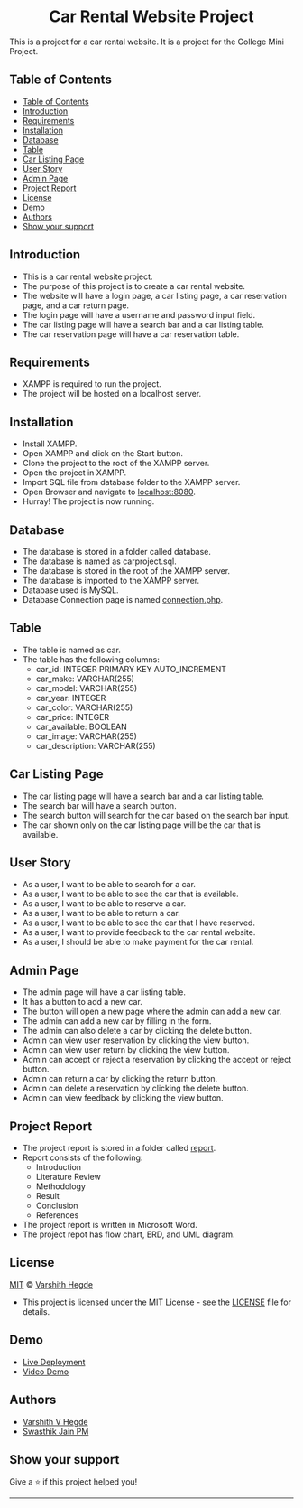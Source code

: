<!-- ![frame_firefox_mac_dark (1)](https://user-images.githubusercontent.com/80502833/187230764-e1bb2b44-c221-4529-ba73-a2261e636372.png)-->

<h1 align="center">Car Rental Website Project</h1>  

This is a project for a car rental website. It is a project for the College Mini Project.

## Table of Contents

- [Table of Contents](#table-of-contents)
- [Introduction](#introduction)
- [Requirements](#requirements)
- [Installation](#installation)
- [Database](#database)
- [Table](#table)
- [Car Listing Page](#car-listing-page)
- [User Story](#user-story)
- [Admin Page](#admin-page)
- [Project Report](#project-report)
- [License](#license)
- [Demo](#demo)
- [Authors](#authors)
- [Show your support](#show-your-support)


## Introduction

- This is a car rental website project.
- The purpose of this project is to create a car rental website.
- The website will have a login page, a car listing page, a car reservation page, and a car return page.
- The login page will have a username and password input field.
- The car listing page will have a search bar and a car listing table.
- The car reservation page will have a car reservation table.

## Requirements

- XAMPP is required to run the project.
- The project will be hosted on a localhost server.

##  Installation

- Install XAMPP.
- Open XAMPP and click on the Start button.
- Clone the project to the root of the XAMPP server.
- Open the project in XAMPP.
- Import SQL file from database folder to the XAMPP server.
- Open Browser and navigate to [localhost:8080](localhost:8080).
- Hurray! The project is now running.

##  Database

- The database is stored in a folder called database.
- The database is named as carproject.sql.
- The database is stored in the root of the XAMPP server.
- The database is imported to the XAMPP server.
- Database used is MySQL.
- Database Connection page is named [connection.php](/connection.php).

## Table

- The table is named as car.
- The table has the following columns:
    - car_id: INTEGER PRIMARY KEY AUTO_INCREMENT
    - car_make: VARCHAR(255)
    - car_model: VARCHAR(255)
    - car_year: INTEGER
    - car_color: VARCHAR(255)
    - car_price: INTEGER
    - car_available: BOOLEAN
    - car_image: VARCHAR(255)
    - car_description: VARCHAR(255)

##  Car Listing Page

- The car listing page will have a search bar and a car listing table.
- The search bar will have a search button.
- The search button will search for the car based on the search bar input.
- The car shown only on the car listing page will be the car that is available.

## User Story

- As a user, I want to be able to search for a car.
- As a user, I want to be able to see the car that is available.
- As a user, I want to be able to reserve a car.
- As a user, I want to be able to return a car.
- As a user, I want to be able to see the car that I have reserved.
- As a user, I want to provide feedback to the car rental website.
- As a user, I should be able to make payment for the car rental.

## Admin Page

- The admin page will have a car listing table.
- It has a button to add a new car.
- The button will open a new page where the admin can add a new car.
- The admin can add a new car by filling in the form.
- The admin can also delete a car by clicking the delete button.
- Admin can view user reservation by clicking the view button.
- Admin can view user return by clicking the view button.
- Admin can accept or reject a reservation by clicking the accept or reject button.
- Admin can return a car by clicking the return button.
- Admin can delete a reservation by clicking the delete button.
- Admin can view feedback by clicking the view button.

## Project Report

- The project report is stored in a folder called [report](https://github.com/Varshithvhegde/car_rental_project/raw/main/report/CarProjectFinalReport.pdf).
- Report consists of the following:
    - Introduction
    - Literature Review
    - Methodology
    - Result
    - Conclusion
    - References
- The project report is written in Microsoft Word.
- The project repot has flow chart, ERD, and UML diagram.

##  License

[MIT](https://choosealicense.com/licenses/mit/) © [Varshith Hegde](https://github.com/Varshithvhegde)
- This project is licensed under the MIT License - see the [LICENSE](LICENSE) file for details.

## Demo

- [Live Deployment](https://carsminiproject.000webhostapp.com/)
- [Video Demo](https://youtu.be/1Z9Z9Z9Z9Z9)

## Authors 

- [Varshith V Hegde](https://github.com/Varshithvhegde)
- [Swasthik Jain PM](https://github.com/Swasthik-Jain)

## Show your support

Give a ⭐️ if this project helped you!

***



